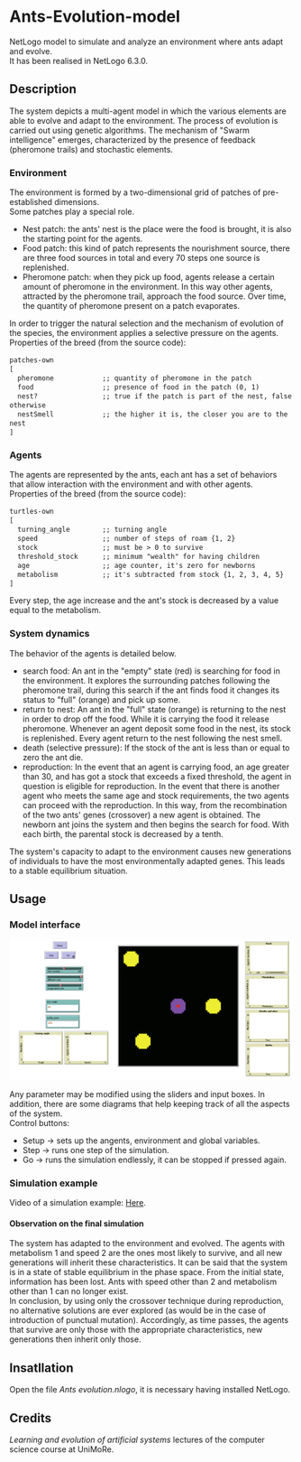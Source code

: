 # Ants-Evolution-model
NetLogo model to simulate and analyze an environment where ants adapt and evolve.  
It has been realised in NetLogo 6.3.0.  


## Description
The system depicts a multi-agent model in which the various elements are able to evolve and adapt to the environment. The process of evolution is carried out using genetic algorithms. The mechanism of "Swarm intelligence" emerges, characterized by the presence of feedback (pheromone trails) and stochastic elements.  

### Environment
The environment is formed by a two-dimensional grid of patches of pre-established dimensions.  
Some patches play a special role.  
- Nest patch: the ants' nest is the place were the food is brought, it is also the starting point for the agents.
- Food patch: this kind of patch represents the nourishment source, there are three food sources in total and every 70 steps one source is replenished.
- Pheromone patch: when they pick up food, agents release a certain amount of pheromone in the environment. In this way other agents, attracted by the pheromone trail, approach the food source. Over time, the quantity of pheromone present on a patch evaporates.

In order to trigger the natural selection and the mechanism of evolution of the species, the environment applies a selective pressure on the agents.  
Properties of the breed (from the source code):
```
patches-own
[
  pheromone            ;; quantity of pheromone in the patch
  food                 ;; presence of food in the patch (0, 1)
  nest?                ;; true if the patch is part of the nest, false otherwise
  nestSmell            ;; the higher it is, the closer you are to the nest
]
```

### Agents
The agents are represented by the ants, each ant has a set of behaviors that allow interaction with the environment and with other agents. 
Properties of the breed (from the source code):
```
turtles-own
[
  turning_angle        ;; turning angle
  speed                ;; number of steps of roam {1, 2}
  stock                ;; must be > 0 to survive
  threshold_stock      ;; minimum "wealth" for having children
  age                  ;; age counter, it's zero for newborns
  metabolism           ;; it's subtracted from stock {1, 2, 3, 4, 5}
]
```
Every step, the age increase and the ant's stock is decreased by a value equal to the metabolism.  

### System dynamics
The behavior of the agents is detailed below.  
- search food: An ant in the "empty" state (red) is searching for food in the environment. It explores the surrounding patches following the pheromone trail, during this search if the ant finds food it changes its status to "full" (orange) and pick up some.
- return to nest: An ant in the "full" state (orange) is returning to the nest in order to drop off the food. While it is carrying the food it release pheromone. Whenever an agent deposit some food in the nest, its stock is replenished. Every agent return to the nest following the nest smell.
- death (selective pressure): If the stock of the ant is less than or equal to zero the ant die.
- reproduction: In the event that an agent is carrying food, an age greater than 30, and has got a stock that exceeds a fixed threshold, the agent in question is eligible for reproduction. In the event that there is another agent who meets the same age and stock requirements, the two agents can proceed with the reproduction. In this way, from the recombination of the two ants' genes (crossover) a new agent is obtained. The newborn ant joins the system and then begins the search for food. With each birth, the parental stock is decreased by a tenth.

The system's capacity to adapt to the environment causes new generations of individuals to have the most environmentally adapted genes. This leads to a stable equilibrium situation.


## Usage
### Model interface
![Interface](Footage/Evolution-interface.png)

Any parameter may be modified using the sliders and input boxes. In addition, there are some diagrams that help keeping track of all the aspects of the system.  
Control buttons:
- Setup &#8594; sets up the angents, environment and global variables.
- Step &#8594; runs one step of the simulation.
- Go &#8594; runs the simulation endlessly, it can be stopped if pressed again.

### Simulation example
Video of a simulation example: [Here](Footage/Ants-evolution-video.mp4).  

#### Observation on the final simulation 
The system has adapted to the environment and evolved. The agents with metabolism 1 and speed 2 are the ones most likely to survive, and all new generations will inherit these characteristics. It can be said that the system is in a state of stable equilibrium in the phase space. From the initial state, information has been lost. Ants with speed other than 2 and metabolism other than 1 can no longer exist.   
In conclusion, by using only the crossover technique during reproduction, no alternative solutions are ever explored (as would be in the case of introduction of punctual mutation). Accordingly, as time passes, the agents that survive are only those with the appropriate characteristics, new generations then inherit only those.


## Insatllation
Open the file *Ants evolution.nlogo*, it is necessary having installed NetLogo.


## Credits
*Learning and evolution of artificial systems* lectures of the computer science course at UniMoRe.
